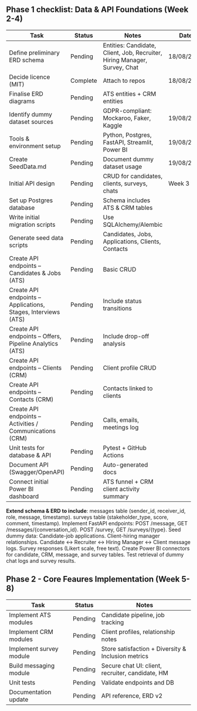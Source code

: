 ## Phase 1 checklist: Data & API Foundations (Week 2-4)

| Task                           | Status   | Notes                                                                     | Date       |
| ------------------------------ | -------- | ------------------------------------------------------------------------- | ---------- |
| Define preliminary ERD schema  | Pending  | Entities: Candidate, Client, Job, Recruiter, Hiring Manager, Survey, Chat | 18/08/2025 |
| Decide licence (MIT)           | Complete | Attach to repos                                                           | 18/08/2025 |
| Finalise ERD diagrams                                         | Pending | ATS entities + CRM entities                       |      |
| Identify dummy dataset sources | Pending  | GDPR-compliant: Mockaroo, Faker, Kaggle                                   | 19/08/2025 |
| Tools & environment setup      | Pending  | Python, Postgres, FastAPI, Streamlit, Power BI                            | 19/08/2025 |
| Create SeedData.md             | Pending  | Document dummy dataset usage                                              | 19/08/2025 |
| Initial API design             | Pending  | CRUD for candidates, clients, surveys, chats                              | Week 3     |
| Set up Postgres database                                      | Pending | Schema includes ATS & CRM tables                  |      |
| Write initial migration scripts                               | Pending | Use SQLAlchemy/Alembic                            |      |
| Generate seed data scripts                                    | Pending | Candidates, Jobs, Applications, Clients, Contacts |      |
| Create API endpoints – Candidates & Jobs (ATS)                | Pending | Basic CRUD                                        |      |
| Create API endpoints – Applications, Stages, Interviews (ATS) | Pending | Include status transitions                        |      |
| Create API endpoints – Offers, Pipeline Analytics (ATS)       | Pending | Include drop-off analysis                         |      |
| Create API endpoints – Clients (CRM)                          | Pending | Client profile CRUD                               |      |
| Create API endpoints – Contacts (CRM)                         | Pending | Contacts linked to clients                        |      |
| Create API endpoints – Activities / Communications (CRM)      | Pending | Calls, emails, meetings log                       |      |
| Unit tests for database & API                                 | Pending | Pytest + GitHub Actions                           |      |
| Document API (Swagger/OpenAPI)                                | Pending | Auto-generated docs                               |      |
| Connect initial Power BI dashboard                            | Pending | ATS funnel + CRM client activity summary          |      |

**Extend schema & ERD to include**:
messages table (sender_id, receiver_id, role, message, timestamp).
surveys table (stakeholder_type, score, comment, timestamp).
Implement FastAPI endpoints:
POST /message, GET /messages/{conversation_id}.
POST /survey, GET /surveys/{type}.
Seed dummy data:
Candidate-job applications.
Client-hiring manager relationships.
Candidate ↔ Recruiter ↔ Hiring Manager ↔ Client message logs.
Survey responses (Likert scale, free text).
Create Power BI connectors for candidate, CRM, message, and survey tables.
Test retrieval of dummy chat logs and survey results.

## Phase 2 - Core Feaures Implementation (Week 5-8)

| Task                    | Status  | Notes                                            |
| ----------------------- | ------- | ------------------------------------------------ |
| Implement ATS modules   | Pending | Candidate pipeline, job tracking                 |
| Implement CRM modules   | Pending | Client profiles, relationship notes              |
| Implement survey module | Pending | Store satisfaction + Diversity & Inclusion metrics                |
| Build messaging module  | Pending | Secure chat UI: client, recruiter, candidate, HM |
| Unit tests              | Pending | Validate endpoints and DB                        |
| Documentation update    | Pending | API reference, ERD v2                            |
